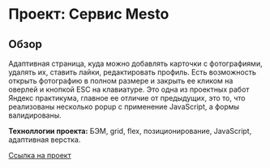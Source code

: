 # Проект: Сервис Mesto

## Обзор
Адаптивная страница, куда можно добавлять карточки с фотографиями, удалять их, ставить лайки, редактировать профиль. Есть возможность открыть фотографию в полном размере и закрыть ее кликом на оверлей и кнопкой ESC на клавиатуре.
Это одна из проектных работ Яндекс практикума, главное ее отличие от предыдущих, это то, что реализованы несколько popup с применение JavaScript, а формы валидированы.


**Техноллогии проекта:**
БЭМ, grid, flex, позиционирование, JavaScript, адаптивная верстка.


[Ссылка на проект](https://grinmas.github.io/mesto/)

